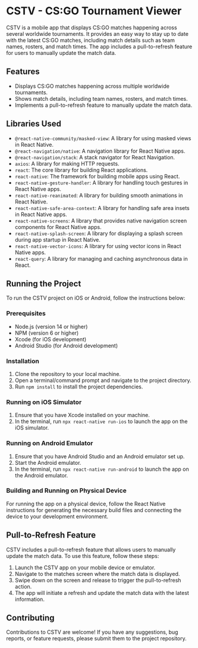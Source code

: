 # CSTV - CS:GO Tournament Viewer

CSTV is a mobile app that displays CS:GO matches happening across several worldwide tournaments. It provides an easy way to stay up to date with the latest CS:GO matches, including match details such as team names, rosters, and match times. The app includes a pull-to-refresh feature for users to manually update the match data.

## Features

- Displays CS:GO matches happening across multiple worldwide tournaments.
- Shows match details, including team names, rosters, and match times.
- Implements a pull-to-refresh feature to manually update the match data.

## Libraries Used

- `@react-native-community/masked-view`: A library for using masked views in React Native.
- `@react-navigation/native`: A navigation library for React Native apps.
- `@react-navigation/stack`: A stack navigator for React Navigation.
- `axios`: A library for making HTTP requests.
- `react`: The core library for building React applications.
- `react-native`: The framework for building mobile apps using React.
- `react-native-gesture-handler`: A library for handling touch gestures in React Native apps.
- `react-native-reanimated`: A library for building smooth animations in React Native.
- `react-native-safe-area-context`: A library for handling safe area insets in React Native apps.
- `react-native-screens`: A library that provides native navigation screen components for React Native apps.
- `react-native-splash-screen`: A library for displaying a splash screen during app startup in React Native.
- `react-native-vector-icons`: A library for using vector icons in React Native apps.
- `react-query`: A library for managing and caching asynchronous data in React.

## Running the Project

To run the CSTV project on iOS or Android, follow the instructions below:

### Prerequisites

- Node.js (version 14 or higher)
- NPM (version 6 or higher)
- Xcode (for iOS development)
- Android Studio (for Android development)

### Installation

1. Clone the repository to your local machine.
2. Open a terminal/command prompt and navigate to the project directory.
3. Run `npm install` to install the project dependencies.

### Running on iOS Simulator

1. Ensure that you have Xcode installed on your machine.
2. In the terminal, run `npx react-native run-ios` to launch the app on the iOS simulator.

### Running on Android Emulator

1. Ensure that you have Android Studio and an Android emulator set up.
2. Start the Android emulator.
3. In the terminal, run `npx react-native run-android` to launch the app on the Android emulator.

### Building and Running on Physical Device

For running the app on a physical device, follow the React Native instructions for generating the necessary build files and connecting the device to your development environment.

## Pull-to-Refresh Feature

CSTV includes a pull-to-refresh feature that allows users to manually update the match data. To use this feature, follow these steps:

1. Launch the CSTV app on your mobile device or emulator.
2. Navigate to the matches screen where the match data is displayed.
3. Swipe down on the screen and release to trigger the pull-to-refresh action.
4. The app will initiate a refresh and update the match data with the latest information.

## Contributing

Contributions to CSTV are welcome! If you have any suggestions, bug reports, or feature requests, please submit them to the project repository.
